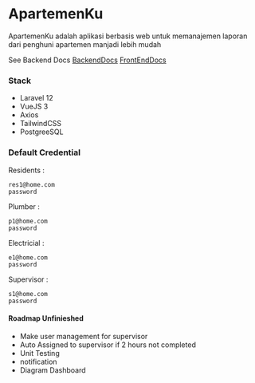 # ApartemenKu

ApartemenKu adalah aplikasi berbasis web untuk memanajemen laporan dari penghuni apartemen manjadi lebih mudah

See Backend Docs
[BackendDocs](https://github.com/DemuraAIdev/hackathon-semesta/blob/master/backend/README.md)
[FrontEndDocs](https://github.com/DemuraAIdev/hackathon-semesta/blob/master/frontend/README.md)

### Stack

- Laravel 12
- VueJS 3
- Axios
- TailwindCSS
- PostgreeSQL

### Default Credential

Residents :

```
res1@home.com
password
```

Plumber :

```
p1@home.com
password
```

Electricial :

```
e1@home.com
password
```

Supervisor :

```
s1@home.com
password
```

#### Roadmap Unfinieshed

- Make user management for supervisor
- Auto Assigned to supervisor if 2 hours not completed
- Unit Testing
- notification
- Diagram Dashboard
